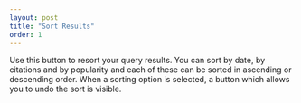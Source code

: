 ```yaml
---
layout: post
title: "Sort Results"
order: 1
---
```



Use this button to resort your query results.  You can sort by date, by citations and by popularity and each of these can be sorted in ascending or descending order.  When a sorting option is selected, a button which allows you to undo the sort is visible.  